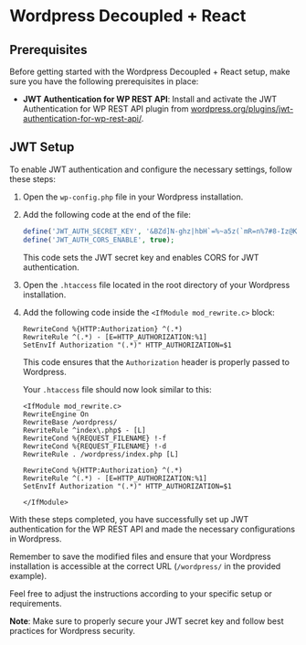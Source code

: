 # Wordpress Decoupled + React

## Prerequisites

Before getting started with the Wordpress Decoupled + React setup, make sure you have the following prerequisites in place:

- **JWT Authentication for WP REST API**: Install and activate the JWT Authentication for WP REST API plugin from [wordpress.org/plugins/jwt-authentication-for-wp-rest-api/](https://wordpress.org/plugins/jwt-authentication-for-wp-rest-api/).

## JWT Setup

To enable JWT authentication and configure the necessary settings, follow these steps:

1. Open the `wp-config.php` file in your Wordpress installation.

2. Add the following code at the end of the file:

   ```php
   define('JWT_AUTH_SECRET_KEY', '&BZd]N-ghz|hbH`=%~a5z(`mR=n%7#8-Iz@KoqtDhQ6(8h$og%-IbI#>N*T`s9Dg');
   define('JWT_AUTH_CORS_ENABLE', true);
   ```

   This code sets the JWT secret key and enables CORS for JWT authentication.

3. Open the `.htaccess` file located in the root directory of your Wordpress installation.

4. Add the following code inside the `<IfModule mod_rewrite.c>` block:

   ```apacheconf
   RewriteCond %{HTTP:Authorization} ^(.*)
   RewriteRule ^(.*) - [E=HTTP_AUTHORIZATION:%1]
   SetEnvIf Authorization "(.*)" HTTP_AUTHORIZATION=$1
   ```

   This code ensures that the `Authorization` header is properly passed to Wordpress.

   Your `.htaccess` file should now look similar to this:

   ```apacheconf
   <IfModule mod_rewrite.c>
   RewriteEngine On
   RewriteBase /wordpress/
   RewriteRule ^index\.php$ - [L]
   RewriteCond %{REQUEST_FILENAME} !-f
   RewriteCond %{REQUEST_FILENAME} !-d
   RewriteRule . /wordpress/index.php [L]
   
   RewriteCond %{HTTP:Authorization} ^(.*)
   RewriteRule ^(.*) - [E=HTTP_AUTHORIZATION:%1]
   SetEnvIf Authorization "(.*)" HTTP_AUTHORIZATION=$1
   
   </IfModule>
   ```

With these steps completed, you have successfully set up JWT authentication for the WP REST API and made the necessary configurations in Wordpress.

Remember to save the modified files and ensure that your Wordpress installation is accessible at the correct URL (`/wordpress/` in the provided example).

Feel free to adjust the instructions according to your specific setup or requirements.

**Note**: Make sure to properly secure your JWT secret key and follow best practices for Wordpress security.